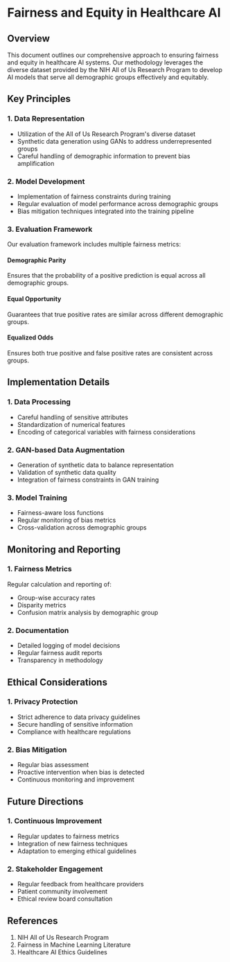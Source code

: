 # Fairness and Equity in Healthcare AI

## Overview
This document outlines our comprehensive approach to ensuring fairness and equity in healthcare AI systems. Our methodology leverages the diverse dataset provided by the NIH All of Us Research Program to develop AI models that serve all demographic groups effectively and equitably.

## Key Principles

### 1. Data Representation
- Utilization of the All of Us Research Program's diverse dataset
- Synthetic data generation using GANs to address underrepresented groups
- Careful handling of demographic information to prevent bias amplification

### 2. Model Development
- Implementation of fairness constraints during training
- Regular evaluation of model performance across demographic groups
- Bias mitigation techniques integrated into the training pipeline

### 3. Evaluation Framework
Our evaluation framework includes multiple fairness metrics:

#### Demographic Parity
Ensures that the probability of a positive prediction is equal across all demographic groups.

#### Equal Opportunity
Guarantees that true positive rates are similar across different demographic groups.

#### Equalized Odds
Ensures both true positive and false positive rates are consistent across groups.

## Implementation Details

### 1. Data Processing
- Careful handling of sensitive attributes
- Standardization of numerical features
- Encoding of categorical variables with fairness considerations

### 2. GAN-based Data Augmentation
- Generation of synthetic data to balance representation
- Validation of synthetic data quality
- Integration of fairness constraints in GAN training

### 3. Model Training
- Fairness-aware loss functions
- Regular monitoring of bias metrics
- Cross-validation across demographic groups

## Monitoring and Reporting

### 1. Fairness Metrics
Regular calculation and reporting of:
- Group-wise accuracy rates
- Disparity metrics
- Confusion matrix analysis by demographic group

### 2. Documentation
- Detailed logging of model decisions
- Regular fairness audit reports
- Transparency in methodology

## Ethical Considerations

### 1. Privacy Protection
- Strict adherence to data privacy guidelines
- Secure handling of sensitive information
- Compliance with healthcare regulations

### 2. Bias Mitigation
- Regular bias assessment
- Proactive intervention when bias is detected
- Continuous monitoring and improvement

## Future Directions

### 1. Continuous Improvement
- Regular updates to fairness metrics
- Integration of new fairness techniques
- Adaptation to emerging ethical guidelines

### 2. Stakeholder Engagement
- Regular feedback from healthcare providers
- Patient community involvement
- Ethical review board consultation

## References
1. NIH All of Us Research Program
2. Fairness in Machine Learning Literature
3. Healthcare AI Ethics Guidelines 